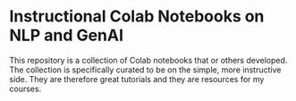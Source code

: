 # Instructional Colab Notebooks on NLP and GenAI
This repository is a collection of Colab notebooks that or others developed. The collection is specifically curated to be on the simple, more instructive side. They are therefore great tutorials and they are resources for my courses. 
